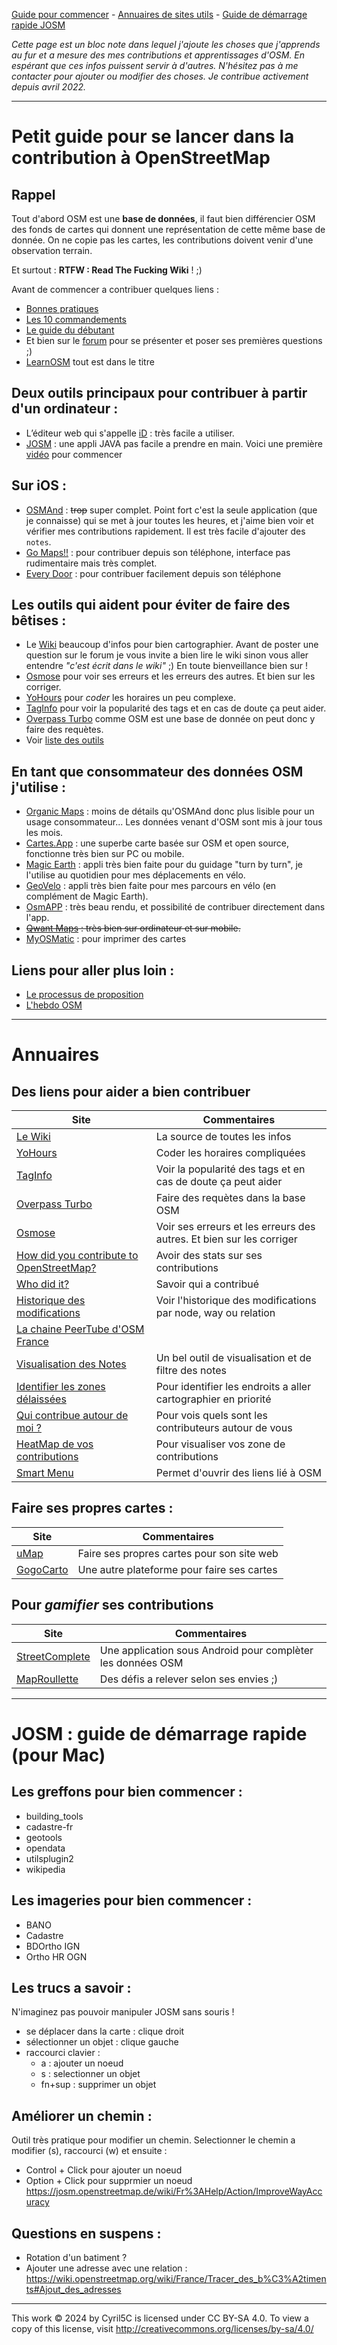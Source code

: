[Guide pour commencer](#petit-guide-pour-se-lancer-dans-la-contribution-à-openstreetmap) - [Annuaires de sites utils](#annuaires) - [Guide de démarrage rapide JOSM](#josm--guide-de-démarrage-rapide-pour-mac)

_Cette page est un bloc note dans lequel j'ajoute les choses que j'apprends au fur et a mesure des mes contributions et apprentissages d'OSM. En espérant que ces infos puissent servir à d'autres. N'hésitez pas à me contacter pour ajouter ou modifier des choses. Je contribue activement depuis avril 2022._

---

# Petit guide pour se lancer dans la contribution à OpenStreetMap

## Rappel

Tout d'abord OSM est une **base de données**, il faut bien différencier OSM des fonds de cartes qui donnent une représentation de cette même base de donnée. On ne copie pas les cartes, les contributions doivent venir d'une observation terrain. 

Et surtout : **RTFW : Read The Fucking Wiki** ! ;)

Avant de commencer a contribuer quelques liens :
- [Bonnes pratiques](https://wiki.openstreetmap.org/wiki/FR:Bonnes_pratiques)
- [Les 10 commandements](https://wiki.openstreetmap.org/wiki/File:Les_10_cOSMandements.pdf)
- [Le guide du débutant](https://wiki.openstreetmap.org/wiki/FR:Guide_du_d%C3%A9butant)
- Et bien sur le [forum](https://forum.openstreetmap.fr/) pour se présenter et poser ses premières questions ;)
- [LearnOSM](https://learnosm.org/fr/) tout est dans le titre

## Deux outils principaux pour contribuer à partir d'un ordinateur :

- L’éditeur web qui s'appelle [iD](https://www.openstreetmap.org) : très facile a utiliser. 
- [JOSM](https://josm.openstreetmap.de/) : une appli JAVA pas facile a prendre en main. Voici une première [vidéo](https://www.youtube.com/watch?v=rwLtFXrAJQM) pour commencer

## Sur iOS :

- [OSMAnd](https://osmand.net/) : ~~trop~~ super complet. Point fort c'est la seule application (que je connaisse) qui se met à jour toutes les heures, et j'aime bien voir et vérifier mes contributions rapidement. Il est très facile d'ajouter des `notes`.
- [Go Maps!!](https://apps.apple.com/fr/app/go-map/id592990211) : pour contribuer depuis son téléphone, interface pas rudimentaire mais très complet.
- [Every Door](https://every-door.app/) : pour contribuer facilement depuis son téléphone

## Les outils qui aident pour éviter de faire des bêtises :

- Le [Wiki](https://wiki.openstreetmap.org/wiki/FR:Page_principale) beaucoup d'infos pour bien cartographier. Avant de poster une question sur le forum je vous invite a bien lire le wiki sinon vous aller entendre _"c'est écrit dans le wiki"_ ;) En toute bienveillance bien sur !
- [Osmose](http://osmose.openstreetmap.fr) pour voir ses erreurs et les erreurs des autres. Et bien sur les corriger.
- [YoHours](https://projets.pavie.info/yohours/) pour _coder_  les horaires un peu complexe.
- [TagInfo](https://taginfo.openstreetmap.org/) pour voir la popularité des tags et en cas de doute ça peut aider.
- [Overpass Turbo](https://overpass-turbo.eu/) comme OSM est une base de donnée on peut donc y faire des requètes.
- Voir [liste des outils](#des-sites-pour-aider-a-bien-contribuer)

## En tant que consommateur des données OSM j'utilise :

- [Organic Maps](https://organicmaps.app/) : moins de détails qu'OSMAnd donc plus lisible pour un usage consommateur... Les données venant d'OSM sont mis à jour tous les mois.
- [Cartes.App](https://cartes.app) : une superbe carte basée sur OSM et open source, fonctionne très bien sur PC ou mobile.
- [Magic Earth](https://www.magicearth.com/) : appli très bien faite pour du guidage "turn by turn", je l'utilise au quotidien pour mes déplacements en vélo.
- [GeoVelo](https://geovelo.app/fr/) : appli très bien faite pour mes parcours en vélo (en complément de Magic Earth).
- [OsmAPP](https://osmapp.org) : très beau rendu, et possibilité de contribuer directement dans l'app.
- ~~[Qwant Maps](https://www.qwant.com/maps) : très bien sur ordinateur et sur mobile.~~
- [MyOSMatic](https://print.get-map.org/) : pour imprimer des cartes

## Liens pour aller plus loin :

- [Le processus de proposition](https://wiki.openstreetmap.org/wiki/FR:Processus_de_proposition)
- [L'hebdo OSM](https://weeklyosm.eu/fr/)

---

# Annuaires 

## Des liens pour aider a bien contribuer

Site|Commentaires
---|---
[Le Wiki](https://wiki.openstreetmap.org/)|La source de toutes les infos 
[YoHours](https://projets.pavie.info/yohours/)|Coder les horaires compliquées
[TagInfo](https://taginfo.openstreetmap.org/)|Voir la popularité des tags et en cas de doute ça peut aider
[Overpass Turbo](https://overpass-turbo.eu/)|Faire des requètes dans la base OSM
[Osmose](http://osmose.openstreetmap.fr)|Voir ses erreurs et les erreurs des autres. Et bien sur les corriger
[How did you contribute to OpenStreetMap?](https://hdyc.neis-one.org/)|Avoir des stats sur ses contributions
[Who did it?](https://simon04.dev.openstreetmap.org/whodidit/)|Savoir qui a contribué
[Historique des modifications](https://osm.mapki.com/history/)|Voir l'historique des modifications par node, way ou relation
[La chaine PeerTube d'OSM France](https://peertube.openstreetmap.fr/)|
[Visualisation des Notes](https://ent8r.github.io/NotesReview/)|Un bel outil de visualisation et de filtre des notes
[Identifier les zones délaissées](https://is-osm-uptodate.frafra.eu)|Pour identifier les endroits a aller cartographier en priorité
[Qui contribue autour de moi ?](https://resultmaps.neis-one.org/oooc)|Pour vois quels sont les contributeurs autour de vous
[HeatMap de vos contributions](http://www.yosmhm.neis-one.org/)|Pour visualiser vos zone de contributions
[Smart Menu](https://wiki.openstreetmap.org/wiki/OSM_Smart_Menu)|Permet d'ouvrir des liens lié à OSM

## Faire ses propres cartes : 

Site|Commentaires
---|---
[uMap](http://umap.openstreetmap.fr/fr/)|Faire ses propres cartes pour son site web
[GogoCarto](https://gogocarto.fr/projects)|Une autre plateforme pour faire ses cartes

## Pour _gamifier_ ses contributions

Site|Commentaires
---|---
[StreetComplete](https://wiki.openstreetmap.org/wiki/StreetComplete)|Une application sous Android pour complèter les données OSM
[MapRoullette](https://maproulette.org/)|Des défis a relever selon ses envies ;)

---
# JOSM : guide de démarrage rapide (pour Mac)
## Les greffons pour bien commencer : 
- building_tools
- cadastre-fr
- geotools
- opendata
- utilsplugin2
- wikipedia

## Les imageries pour bien commencer : 
- BANO
- Cadastre
- BDOrtho IGN
- Ortho HR OGN

## Les trucs a savoir : 
N'imaginez pas pouvoir manipuler JOSM sans souris ! 
- se déplacer dans la carte : clique droit
- sélectionner un objet : clique gauche
- raccourci clavier : 
  - a : ajouter un noeud
  - s : selectionner un objet
  - fn+sup : supprimer un objet

## Améliorer un chemin : 
Outil très pratique pour modifier un chemin.
Selectionner le chemin a modifier (s), raccourci (w) et ensuite : 
- Control + Click pour ajouter un noeud
- Option + Click pour supprmier un noeud
https://josm.openstreetmap.de/wiki/Fr%3AHelp/Action/ImproveWayAccuracy

## Questions en suspens : 
- Rotation d'un batiment ?
- Ajouter une adresse avec une relation : https://wiki.openstreetmap.org/wiki/France/Tracer_des_b%C3%A2timents#Ajout_des_adresses

---
This work © 2024 by Cyril5C is licensed under CC BY-SA 4.0. To view a copy of this license, visit http://creativecommons.org/licenses/by-sa/4.0/
